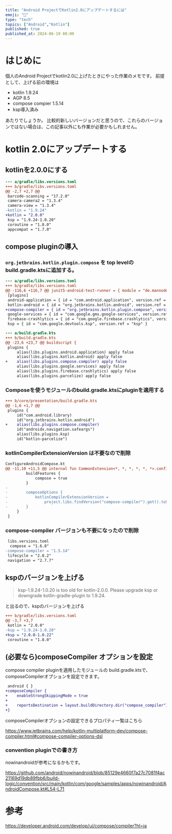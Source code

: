 ```yaml
---
title: "Android ProjectでKotlin2.0にアップデートするには"
emoji: "💨"
type: "tech"
topics: ["Android","Kotlin"]
published: true
published_at: 2024-06-19 08:00
---
```


# はじめに

個人のAndroid Projectでkotlin2.0に上げたときにやった作業のメモです。
前提として、上げる前の環境は
- kotlin 1.9.24
- AGP 8.5
- compose compier 1.5.14
- ksp導入済み

あたりでしょうか。
比較的新しいバージョンだと思うので、これらのバージョンではない場合は、この記事以外にも作業が必要かもしれません。


# kotlin 2.0にアップデートする


## kotlinを2.0.0にする

```diff toml
--- a/gradle/libs.versions.toml
+++ b/gradle/libs.versions.toml
@@ -2,7 +2,7 @@
 barcode-scanning = "17.2.0"
 camera-camera2 = "1.3.4"
 camera-view = "1.3.4"
-kotlin = "1.9.24"
+kotlin = "2.0.0"
 ksp = "1.9.24-1.0.20"
 coroutine = "1.8.0"
 appcompat = "1.7.0"
```

## compose pluginの導入
### `org.jetbrains.kotlin.plugin.compose` を top levelの build.gradle.ktsに追加する。


```diff toml
--- a/gradle/libs.versions.toml
+++ b/gradle/libs.versions.toml
@@ -116,6 +116,7 @@ junit5-android-test-runner = { module = "de.mannodermaus.junit5:android-test-run
 [plugins]
 android-application = { id = "com.android.application", version.ref = "agp" }
 kotlin-android = { id = "org.jetbrains.kotlin.android", version.ref = "kotlin" }
+compose-compiler = { id = "org.jetbrains.kotlin.plugin.compose", version.ref = "kotlin" }
 google-services = { id = "com.google.gms.google-services", version.ref = "google-services" }
 firebase-crashlytics = { id = "com.google.firebase.crashlytics", version.ref = "firebase" }
 ksp = { id = "com.google.devtools.ksp", version.ref = "ksp" }
```

```diff toml
--- a/build.gradle.kts
+++ b/build.gradle.kts
@@ -23,6 +23,7 @@ buildscript {
 plugins {
     alias(libs.plugins.android.application) apply false
     alias(libs.plugins.kotlin.android) apply false
+    alias(libs.plugins.compose.compiler) apply false
     alias(libs.plugins.google.services) apply false
     alias(libs.plugins.firebase.crashlytics) apply false
     alias(libs.plugins.parcelize) apply false
```
### Composeを使うモジュールのbuild.gradle.ktsにpluginを適用する

```diff toml
+++ b/core/presentation/build.gradle.kts
@@ -1,6 +1,7 @@
 plugins {
     id("com.android.library)
     id("org.jetbrains.kotlin.android")
+    alias(libs.plugins.compose.compiler)
     id("androidx.navigation.safeargs")
     alias(libs.plugins.ksp)
     id("kotlin-parcelize")
```


### kotlinCompilerExtensionVersion は不要なので削除

```diff kotlin
ConfigureAndroidCompose.kt
@@ -11,10 +11,5 @@ internal fun CommonExtension<*, *, *, *, *, *>.configureAndroidCompose(project:
         buildFeatures {
             compose = true
         }
-
-        composeOptions {
-            kotlinCompilerExtensionVersion =
-                project.libs.findVersion("compose-compiler").get().toString()
-        }
     }
 }
```

### compose-compiler バージョンも不要になったので削除

```diff toml
 libs.versions.toml
  compose = "1.6.8"
-compose-compiler = "1.5.14"
 lifecycle = "2.8.2"
 navigation = "2.7.7"
```

## kspのバージョンを上げる

> ksp-1.9.24-1.0.20 is too old for kotlin-2.0.0. Please upgrade ksp or downgrade kotlin-gradle-plugin to 1.9.24.

と出るので、kspのバージョンを上げる

```diff toml
+++ b/gradle/libs.versions.toml
@@ -3,7 +3,7 
 kotlin = "2.0.0"
-ksp = "1.9.24-1.0.20"
+ksp = "2.0.0-1.0.22"
 coroutine = "1.8.0"
```

## (必要なら)composeCompiler オプションを設定

compose compiler pluginを適用したモジュールの build.gradle.ktsで、composeCompilerオプションを設定できます。


```diff kotlin
 android { }
+composeCompiler {
+    enableStrongSkippingMode = true
+
+    reportsDestination = layout.buildDirectory.dir("compose_compiler")
+}
```


composeCompilerオプションの設定できるプロパティ一覧はこちら　

https://www.jetbrains.com/help/kotlin-multiplatform-dev/compose-compiler.html#compose-compiler-options-dsl

### convention pluginでの書き方

nowinandroidが参考になるかもです。

https://github.com/android/nowinandroid/blob/85129e4660f7a27c7081f4ac21169d19db89fbb6/build-logic/convention/src/main/kotlin/com/google/samples/apps/nowinandroid/AndroidCompose.kt#L54-L71

# 参考

https://developer.android.com/develop/ui/compose/compiler?hl=ja
